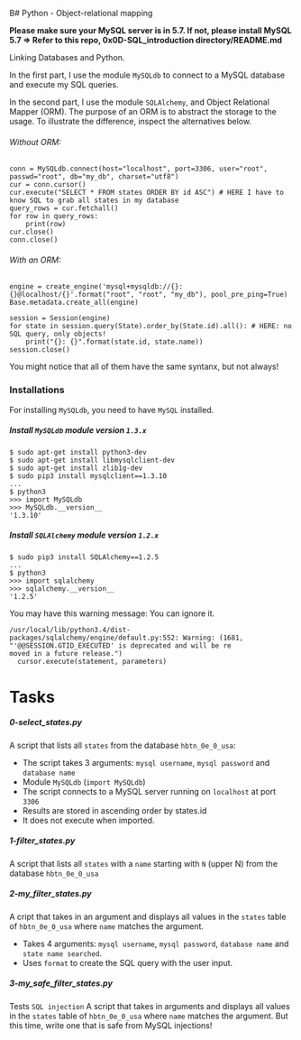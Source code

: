 B# Python - Object-relational mapping

**Please make sure your MySQL server is in 5.7. If not, please install MySQL 5.7 => Refer to this repo, 0x0D-SQL_introduction directory/README.md**

Linking Databases and Python.

In the first part, I use the module `MySQLdb` to connect to a MySQL database and execute my SQL queries.

In the second part, I use the module `SQLAlchemy`, and Object Relational Mapper (ORM).
The purpose of an ORM is to abstract the storage to the usage.
To illustrate the difference, inspect the alternatives below.

###### Without ORM:

```
conn = MySQLdb.connect(host="localhost", port=3306, user="root", passwd="root", db="my_db", charset="utf8")
cur = conn.cursor()
cur.execute("SELECT * FROM states ORDER BY id ASC") # HERE I have to know SQL to grab all states in my database
query_rows = cur.fetchall()
for row in query_rows:
    print(row)
cur.close()
conn.close()
```

###### With an ORM:

```
engine = create_engine('mysql+mysqldb://{}:{}@localhost/{}'.format("root", "root", "my_db"), pool_pre_ping=True)
Base.metadata.create_all(engine)

session = Session(engine)
for state in session.query(State).order_by(State.id).all(): # HERE: no SQL query, only objects!
    print("{}: {}".format(state.id, state.name))
session.close()
```

You might notice that all of them have the same syntanx, but not always!


### Installations

For installing `MySQLdb`, you need to have `MySQL` installed.

##### Install `MySQLdb` module version `1.3.x`

```
$ sudo apt-get install python3-dev
$ sudo apt-get install libmysqlclient-dev
$ sudo apt-get install zlib1g-dev
$ sudo pip3 install mysqlclient==1.3.10
...
$ python3
>>> import MySQLdb
>>> MySQLdb.__version__
'1.3.10'
```

##### Install `SQLAlchemy` module version `1.2.x`

```
$ sudo pip3 install SQLAlchemy==1.2.5
...
$ python3
>>> import sqlalchemy
>>> sqlalchemy.__version__
'1.2.5'
```

You may have this warning message: You can ignore it.
```
/usr/local/lib/python3.4/dist-packages/sqlalchemy/engine/default.py:552: Warning: (1681, "'@@SESSION.GTID_EXECUTED' is deprecated and will be re
moved in a future release.")
  cursor.execute(statement, parameters)
```

# Tasks

##### 0-select_states.py
A script that lists all `states` from the database `hbtn_0e_0_usa`:
- The script takes 3 arguments: `mysql username`, `mysql password` and `database name`
- Module `MySQLdb` (`import MySQLdb`)
- The script connects to a MySQL server running on `localhost` at port `3306`
- Results are stored in ascending order by states.id
- It does not execute when imported.

##### 1-filter_states.py
A script that lists all `states` with a `name` starting with `N` (upper N) from the database `hbtn_0e_0_usa`

##### 2-my_filter_states.py
A cript that takes in an argument and displays all values in the `states` table of `hbtn_0e_0_usa` where `name` matches the argument.
- Takes 4 arguments: `mysql username`, `mysql password`, `database name` and `state name searched`.
- Uses `format` to create the SQL query with the user input.

##### 3-my_safe_filter_states.py
Tests `SQL injection`
A script that takes in arguments and displays all values in the `states` table of `hbtn_0e_0_usa` where `name` matches the argument. But this time, write one that is safe from MySQL injections!
